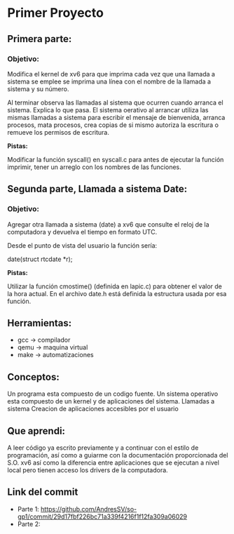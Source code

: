 # Primer Proyecto

## Primera parte: 
### Objetivo:

Modifica el kernel de xv6 para que imprima cada vez que una llamada a sistema se emplee se imprima una línea con el nombre de la llamada a sistema y su número.

Al terminar observa las llamadas al sistema que ocurren cuando arranca el sistema. Explica lo que pasa. El sistema oerativo al arrancar utiliza las mismas llamadas a sistema para escribir el mensaje de bienvenida, arranca procesos, mata procesos, crea copias de si mismo autoriza la escritura o remueve los permisos de escritura.

**Pistas:**

Modificar la función syscall() en syscall.c para antes de ejecutar la función imprimir, tener un arreglo con los nombres de las funciones.

## Segunda parte, Llamada a sistema Date: 
### Objetivo:

Agregar otra llamada a sistema (date) a xv6 que consulte el reloj de la computadora y devuelva el tiempo en formato UTC.

Desde el punto de vista del usuario la función sería:

date(struct rtcdate *r);

**Pistas:**

Utilizar la función cmostime() (definida en lapic.c) para obtener el valor de la hora actual. En el archivo date.h está definida la estructura usada por esa función.

## Herramientas:
* gcc -> compilador
* qemu -> maquina virtual
* make -> automatizaciones

## Conceptos:
Un programa esta compuesto de un codigo fuente.
Un sistema operativo esta compuesto de un kernel y de aplicaciones del sistema.
Llamadas a sistema
Creacion de aplicaciones accesibles por el usuario

## Que aprendi:

A leer código ya escrito previamente y a continuar con el estilo de programación, así como a guiarme con la documentación proporcionada del S.O. xv6 así como la diferencia entre aplicaciones que se ejecutan a nivel local pero tienen acceso los drivers de la computadora.

## Link del commit

* Parte 1: https://github.com/AndresSV/so-gp1/commit/29d17fbf226bc71a339f4216f1f12fa309a06029
* Parte 2:
